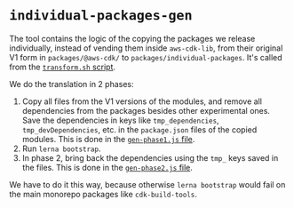 # `individual-packages-gen`

The tool contains the logic of the copying the packages we release individually,
instead of vending them inside `aws-cdk-lib`,
from their original V1 form in `packages/@aws-cdk/` to `packages/individual-packages`.
It's called from the [`transform.sh` script](../../scripts/transform.sh).

We do the translation in 2 phases:

1. Copy all files from the V1 versions of the modules,
  and remove all dependencies from the packages besides other experimental ones.
  Save the dependencies in keys like `tmp_dependencies`,
  `tmp_devDependencies`, etc. in the `package.json` files of the copied modules.
   This is done in the [`gen-phase1.js` file](gen-phase1.ts).
2. Run `lerna bootstrap`.
3. In phase 2, bring back the dependencies using the `tmp_` keys saved in the files.
   This is done in the [`gen-phase2.js` file](gen-phase2.ts).

We have to do it this way,
because otherwise `lerna bootstrap` would fail on the main monorepo packages like `cdk-build-tools`.
